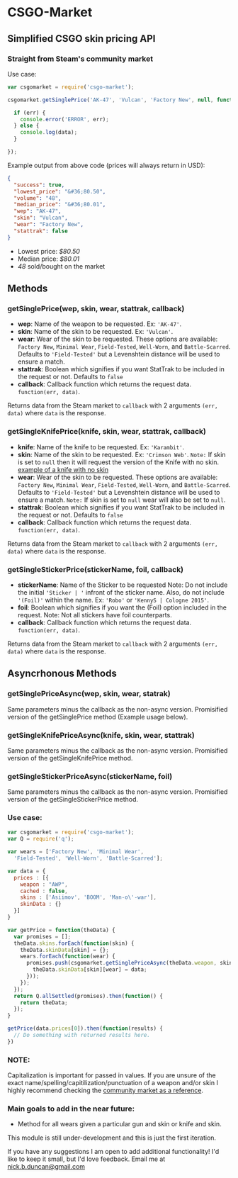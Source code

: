 # CSGO-Market

## Simplified CSGO skin pricing API

### Straight from Steam's community market

Use case:

```js
var csgomarket = require('csgo-market');

csgomarket.getSinglePrice('AK-47', 'Vulcan', 'Factory New', null, function (err, data) {

  if (err) {
    console.error('ERROR', err);
  } else {
    console.log(data);
  }

});
```

Example output from above code (prices will always return in USD):

```json
{
  "success": true,
  "lowest_price": "&#36;80.50",
  "volume": "48",
  "median_price": "&#36;80.01",
  "wep": "AK-47",
  "skin": "Vulcan",
  "wear": "Factory New",
  "stattrak": false
}
```
- Lowest price: *$80.50*
- Median price: *$80.01*
- *48* sold/bought on the market

## Methods

### getSinglePrice(wep, skin, wear, stattrak, callback)

- **wep**: Name of the weapon to be requested. Ex: `'AK-47'`.
- **skin**: Name of the skin to be requested. Ex: `'Vulcan'`.
- **wear**: Wear of the skin to be requested. These options are available: `Factory New`, `Minimal Wear`, `Field-Tested`, `Well-Worn`, and `Battle-Scarred`. Defaults to `'Field-Tested'` but a Levenshtein distance will be used to ensure a match.
- **stattrak**: Boolean which signifies if you want StatTrak to be included in the request or not. Defaults to `false`
- **callback**: Callback function which returns the request data. `function(err, data)`.

Returns data from the Steam market to `callback` with 2 arguments `(err, data)` where `data` is the response.

### getSingleKnifePrice(knife, skin, wear, stattrak, callback)
- **knife**: Name of the knife to be requested. Ex: `'Karambit'`.
- **skin**: Name of the skin to be requested. Ex: `'Crimson Web'`. `Note:` If skin is set to `null` then it will request the version of the Knife with no skin. [example of a knife with no skin](http://steamcommunity.com/market/listings/730/★%20Karambit)
- **wear**: Wear of the skin to be requested. These options are available: `Factory New`, `Minimal Wear`, `Field-Tested`, `Well-Worn`, and `Battle-Scarred`. Defaults to `'Field-Tested'` but a Levenshtein distance will be used to ensure a match. `Note:` If skin is set to `null` wear will also be set to `null`.
- **stattrak**: Boolean which signifies if you want StatTrak to be included in the request or not. Defaults to `false`
- **callback**: Callback function which returns the request data. `function(err, data)`.

Returns data from the Steam market to `callback` with 2 arguments `(err, data)` where `data` is the response.

### getSingleStickerPrice(stickerName, foil, callback)

- **stickerName**: Name of the Sticker to be requested
                   Note: Do not include the initial `'Sticker | '` infront of the sticker name.
                         Also, do not include `'(Foil)'` within the name.
                   Ex: `'Robo'` or `'KennyS | Cologne 2015'`.
- **foil**: Boolean which signifies if you want the (Foil) option included in the request.
            Note: Not all stickers have foil counterparts.
- **callback**: Callback function which returns the request data. `function(err, data)`.

Returns data from the Steam market to `callback` with 2 arguments `(err, data)` where `data` is the response.

## Asyncrhonous Methods

### getSinglePriceAsync(wep, skin, wear, statrak)

Same parameters minus the callback as the non-async version.
Promisified version of the getSinglePrice method (Example usage below).

### getSingleKnifePriceAsync(knife, skin, wear, stattrak)

Same parameters minus the callback as the non-async version.
Promisified version of the getSingleKnifePrice method.

### getSingleStickerPriceAsync(stickerName, foil)

Same parameters minus the callback as the non-async version.
Promisified version of the getSingleStickerPrice method.

### Use case:

```js
var csgomarket = require('csgo-market');
var Q = require('q');

var wears = ['Factory New', 'Minimal Wear',
  'Field-Tested', 'Well-Worn', 'Battle-Scarred'];

var data = {
  prices : [{
    weapon : "AWP",
    cached : false,
    skins : ['Asiimov', 'BOOM', 'Man-o\'-war'],
    skinData : {}
  }]
}

var getPrice = function(theData) {
  var promises = [];
  theData.skins.forEach(function(skin) {
    theData.skinData[skin] = {};
    wears.forEach(function(wear) {
      promises.push(csgomarket.getSinglePriceAsync(theData.weapon, skin, wear, false).then(function(data) {
        theData.skinData[skin][wear] = data;
      }));
    });
  });
  return Q.allSettled(promises).then(function() {
    return theData;
  });
}

getPrice(data.prices[0]).then(function(results) {
  // Do something with returned results here.
})
```


### NOTE:
Capitalization is important for passed in values. If you are unsure of the exact name/spelling/capitilization/punctuation of a weapon and/or skin I highly recommend checking the [community market as a reference](http://steamcommunity.com/market/).


### Main goals to add in the near future:
- Method for all wears given a particular gun and skin or knife and skin.

This module is still under-development and this is just the first iteration.

If you have any suggestions I am open to add additional functionality! I'd like to keep it small, but I'd love feedback. Email me at nick.b.duncan@gmail.com
